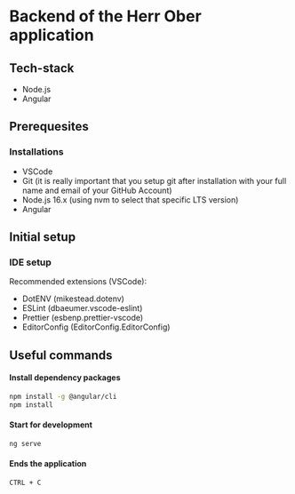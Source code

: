 # Backend of the Herr Ober application

## Tech-stack

- Node.js
- Angular

## Prerequesites

### Installations

- VSCode
- Git (it is really important that you setup git after installation with your full name and email of your GitHub Account)
- Node.js 16.x (using nvm to select that specific LTS version)
- Angular

## Initial setup

### IDE setup

Recommended extensions (VSCode):

- DotENV (mikestead.dotenv)
- ESLint (dbaeumer.vscode-eslint)
- Prettier (esbenp.prettier-vscode)
- EditorConfig (EditorConfig.EditorConfig)

## Useful commands

#### Install dependency packages
```bash
npm install -g @angular/cli
npm install
```

#### Start for development
```bash
ng serve
```

#### Ends the application
```
CTRL + C
```
